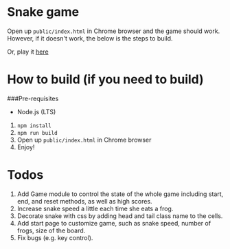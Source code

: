 Snake game
=============

Open up `public/index.html` in Chrome browser and the game should work. However, if it doesn't work, the below is the steps to build.

Or, play it <a href="http://example.com/" target="_blank" title="Snake Game">here</a>

# How to build (if you need to build)
###Pre-requisites
* Node.js (LTS)

1. `npm install`
2. `npm run build`
3. Open up `public/index.html` in Chrome browser
4. Enjoy!


Todos
=============

1. Add Game module to control the state of the whole game including start, end, and reset methods, as well as high scores.
2. Increase snake speed a little each time she eats a frog.
3. Decorate snake with css by adding head and tail class name to the cells.
2. Add start page to customize game, such as snake speed, number of frogs, size of the board.
3. Fix bugs (e.g. key control).
